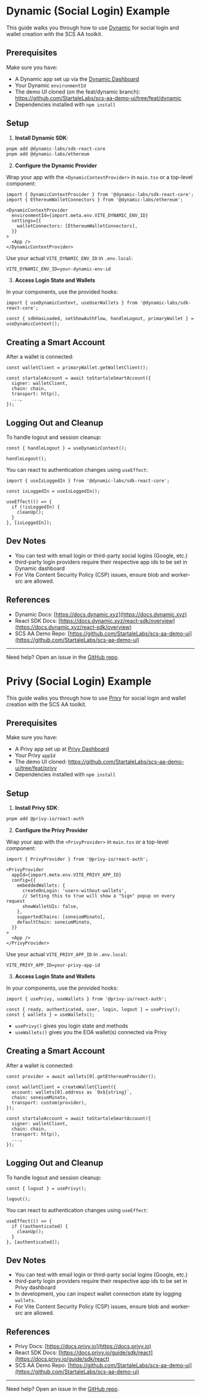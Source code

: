 # Dynamic (Social Login) Example

This guide walks you through how to use [Dynamic](https://www.dynamic.xyz/) for social login and wallet creation with the SCS AA toolkit.

## Prerequisites

Make sure you have:

- A Dynamic app set up via the [Dynamic Dashboard](https://app.dynamic.xyz/)
- Your Dynamic `environmentId`
- The demo UI cloned (on the feat/dynamic branch): https://github.com/StartaleLabs/scs-aa-demo-ui/tree/feat/dynamic
- Dependencies installed with `npm install`

## Setup

1. **Install Dynamic SDK**:

```bash
pnpm add @dynamic-labs/sdk-react-core
pnpm add @dynamic-labs/ethereum
```

2. **Configure the Dynamic Provider**

Wrap your app with the `<DynamicContextProvider>` in `main.tsx` or a top-level component:

```tsx
import { DynamicContextProvider } from '@dynamic-labs/sdk-react-core';
import { EthereumWalletConnectors } from '@dynamic-labs/ethereum';

<DynamicContextProvider
  environmentId={import.meta.env.VITE_DYNAMIC_ENV_ID}
  settings={{
    walletConnectors: [EthereumWalletConnectors],
  }}
>
  <App />
</DynamicContextProvider>
```

Use your actual `VITE_DYNAMIC_ENV_ID` in `.env.local`:

```env
VITE_DYNAMIC_ENV_ID=your-dynamic-env-id
```

3. **Access Login State and Wallets**

In your components, use the provided hooks:

```tsx
import { useDynamicContext, useUserWallets } from '@dynamic-labs/sdk-react-core';

const { sdkHasLoaded, setShowAuthFlow, handleLogout, primaryWallet } = useDynamicContext();
```

## Creating a Smart Account

After a wallet is connected:

```tsx
const walletClient = primaryWallet.getWalletClient();

const startaleAccount = await toStartaleSmartAccount({
  signer: walletClient,
  chain: chain,
  transport: http(),
  ...,
});
```

## Logging Out and Cleanup

To handle logout and session cleanup:

```tsx
const { handleLogout } = useDynamicContext();

handleLogout();
```

You can react to authentication changes using `useEffect`:

```tsx
import { useIsLoggedIn } from '@dynamic-labs/sdk-react-core';

const isLoggedIn = useIsLoggedIn();

useEffect(() => {
  if (!isLoggedIn) {
    cleanUp();
  }
}, [isLoggedIn]);
```

## Dev Notes

- You can test with email login or third-party social logins (Google, etc.)
- third-party login providers require their respective app ids to be set in Dynamic dashboard
- For Vite Content Security Policy (CSP) issues, ensure blob and worker-src are allowed.

## References

- Dynamic Docs: [https://docs.dynamic.xyz](https://docs.dynamic.xyz)
- React SDK Docs: [https://docs.dynamic.xyz/react-sdk/overview](https://docs.dynamic.xyz/react-sdk/overview)
- SCS AA Demo Repo: [https://github.com/StartaleLabs/scs-aa-demo-ui](https://github.com/StartaleLabs/scs-aa-demo-ui)

---

Need help? Open an issue in the [GitHub repo](https://github.com/StartaleLabs/scs-aa-demo-ui/issues).


# Privy (Social Login) Example

This guide walks you through how to use [Privy](https://www.privy.io/) for social login and wallet creation with the SCS AA toolkit.

## Prerequisites

Make sure you have:

- A Privy app set up at [Privy Dashboard](https://dashboard.privy.io/)
- Your Privy `appId`
- The demo UI cloned: https://github.com/StartaleLabs/scs-aa-demo-ui/tree/feat/privy
- Dependencies installed with `npm install`

## Setup

1. **Install Privy SDK**:

```bash
pnpm add @privy-io/react-auth
```

2. **Configure the Privy Provider**

Wrap your app with the `<PrivyProvider>` in `main.tsx` or a top-level component:

```tsx
import { PrivyProvider } from '@privy-io/react-auth';

<PrivyProvider
  appId={import.meta.env.VITE_PRIVY_APP_ID}
  config={{
    embeddedWallets: {
      createOnLogin: 'users-without-wallets',
      // Setting this to true will show a "Sign" popup on every request
      showWalletUIs: false,
    },
    supportedChains: [soneiumMinato],
    defaultChain: soneiumMinato,
  }}
>
  <App />
</PrivyProvider>
```

Use your actual `VITE_PRIVY_APP_ID` in `.env.local`:

```env
VITE_PRIVY_APP_ID=your-privy-app-id
```

3. **Access Login State and Wallets**

In your components, use the provided hooks:

```tsx
import { usePrivy, useWallets } from '@privy-io/react-auth';

const { ready, authenticated, user, login, logout } = usePrivy();
const { wallets } = useWallets();
```

- `usePrivy()` gives you login state and methods
- `useWallets()` gives you the EOA wallet(s) connected via Privy

## Creating a Smart Account

After a wallet is connected:

```tsx
const provider = await wallets[0].getEthereumProvider();

const walletClient = createWalletClient({
  account: wallets[0].address as `0x${string}`,
  chain: soneiumMinato,
  transport: custom(provider),
});

const startaleAccount = await toStartaleSmartAccount({
  signer: walletClient,
  chain: chain,
  transport: http(),
  ...,
});
```

## Logging Out and Cleanup

To handle logout and session cleanup:

```tsx
const { logout } = usePrivy();

logout();
```

You can react to authentication changes using `useEffect`:

```tsx
useEffect(() => {
  if (!authenticated) {
    cleanUp();
  }
}, [authenticated]);
```

## Dev Notes

- You can test with email login or third-party social logins (Google, etc.)
- third-party login providers require their respective app ids to be set in Privy dashboard
- In development, you can inspect wallet connection state by logging `wallets`.
- For Vite Content Security Policy (CSP) issues, ensure blob and worker-src are allowed.

## References

- Privy Docs: [https://docs.privy.io](https://docs.privy.io)
- React SDK Docs: [https://docs.privy.io/guide/sdk/react](https://docs.privy.io/guide/sdk/react)
- SCS AA Demo Repo: [https://github.com/StartaleLabs/scs-aa-demo-ui](https://github.com/StartaleLabs/scs-aa-demo-ui)

---

Need help? Open an issue in the [GitHub repo](https://github.com/StartaleLabs/scs-aa-demo-ui/issues).
